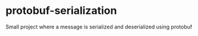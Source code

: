 # protobuf-serialization
Small project where a message is serialized and deserialized using protobuf 
